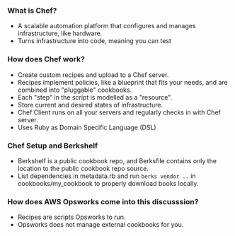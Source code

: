 ### What is Chef?
- A scalable automation platform that configures and manages infrastructure, like hardware.
- Turns infrastructure into code, meaning you can test

### How does Chef work?
- Create custom recipes and upload to a Chef server.
- Recipes implement policies, like a blueprint that fits your needs, and are combined into "pluggable" cookbooks.
- Each "step" in the script is modelled as a "resource".
- Store current and desired states of infrastructure.  
- Chef Client runs on all your servers and regularly checks in with Chef server.
- Uses Ruby as Domain Specific Language (DSL)

### Chef Setup and Berkshelf
- Berkshelf is a public cookbook repo, and Berksfile contains only the location to the public cookbook repo source.
- List dependencies in metadata.rb and run ```berks vendor ..```  in cookbooks/my_cookbook to properly download books locally.

### How does AWS Opsworks come into this discusssion?
- Recipes are scripts Opsworks to run.
- Opsworks does not manage external cookbooks for you.
